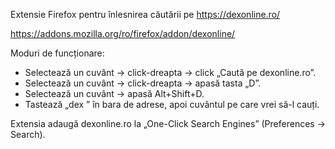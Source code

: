 Extensie Firefox pentru înlesnirea căutării pe https://dexonline.ro/

https://addons.mozilla.org/ro/firefox/addon/dexonline/

Moduri de funcționare:
* Selectează un cuvânt → click-dreapta → click „Caută pe dexonline.ro”.
* Selectează un cuvânt → click-dreapta → apasă tasta „D”.
* Selectează un cuvânt → apasă Alt+Shift+D.
* Tastează „dex ” în bara de adrese, apoi cuvântul pe care vrei să-l cauți.

Extensia adaugă dexonline.ro la „One-Click Search Engines” (Preferences → Search).
